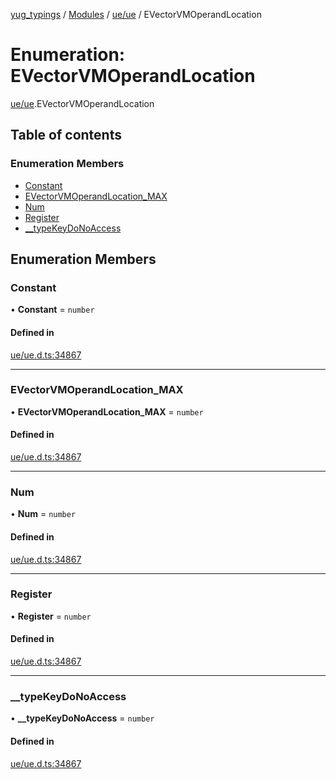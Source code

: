 [yug_typings](../README.md) / [Modules](../modules.md) / [ue/ue](../modules/ue_ue.md) / EVectorVMOperandLocation

# Enumeration: EVectorVMOperandLocation

[ue/ue](../modules/ue_ue.md).EVectorVMOperandLocation

## Table of contents

### Enumeration Members

- [Constant](ue_ue.EVectorVMOperandLocation.md#constant)
- [EVectorVMOperandLocation\_MAX](ue_ue.EVectorVMOperandLocation.md#evectorvmoperandlocation_max)
- [Num](ue_ue.EVectorVMOperandLocation.md#num)
- [Register](ue_ue.EVectorVMOperandLocation.md#register)
- [\_\_typeKeyDoNoAccess](ue_ue.EVectorVMOperandLocation.md#__typekeydonoaccess)

## Enumeration Members

### Constant

• **Constant** = `number`

#### Defined in

[ue/ue.d.ts:34867](https://github.com/YugMetaverse/yug_typings/blob/25cad34/ue/ue.d.ts#L34867)

___

### EVectorVMOperandLocation\_MAX

• **EVectorVMOperandLocation\_MAX** = `number`

#### Defined in

[ue/ue.d.ts:34867](https://github.com/YugMetaverse/yug_typings/blob/25cad34/ue/ue.d.ts#L34867)

___

### Num

• **Num** = `number`

#### Defined in

[ue/ue.d.ts:34867](https://github.com/YugMetaverse/yug_typings/blob/25cad34/ue/ue.d.ts#L34867)

___

### Register

• **Register** = `number`

#### Defined in

[ue/ue.d.ts:34867](https://github.com/YugMetaverse/yug_typings/blob/25cad34/ue/ue.d.ts#L34867)

___

### \_\_typeKeyDoNoAccess

• **\_\_typeKeyDoNoAccess** = `number`

#### Defined in

[ue/ue.d.ts:34867](https://github.com/YugMetaverse/yug_typings/blob/25cad34/ue/ue.d.ts#L34867)
